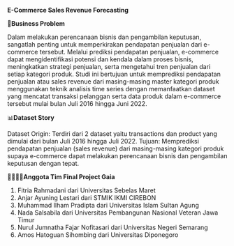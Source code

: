 **E-Commerce Sales Revenue Forecasting**


🏪**Business Problem**

Dalam melakukan perencanaan bisnis dan pengambilan keputusan, sangatlah penting untuk memperkirakan pendapatan penjualan dari e-commerce tersebut. Melalui prediksi pendapatan penjualan, e-commerce dapat mengidentifikasi potensi dan kendala dalam proses bisnis, meningkatkan strategi penjualan, serta mengetahui tren penjualan dari setiap kategori produk. Studi ini bertujuan untuk memprediksi pendapatan penjualan atau sales revenue dari masing-masing master kategori produk menggunakan teknik analisis time series dengan memanfaatkan dataset yang mencatat transaksi pelanggan serta data produk dalam e-commerce tersebut mulai bulan Juli 2016 hingga Juni 2022.

📊**Dataset Story**

Dataset Origin: Terdiri dari 2 dataset yaitu transactions dan product yang dimulai dari bulan Juli 2016 hingga Juli 2022.
Tujuan: Memprediksi pendapatan penjualan (sales revenue) dari masing-masing kategori produk supaya e-commerce dapat melakukan perencanaan bisnis dan pengambilan keputusan dengan tepat.


🧍‍♀️🧍‍♂️**Anggota Tim Final Project Gaia**
1. Fitria Rahmadani dari Universitas Sebelas Maret
2. Anjar Ayuning Lestari dari STMIK IKMI CIREBON
3. Muhammad Ilham Pradipta dari Universitas Islam Sultan Agung
4. Nada Salsabila dari Universitas Pembangunan Nasional Veteran Jawa Timur
5. Nurul Jumnatha Fajar Nofitasari dari Universitas Negeri Semarang
6. Amos Hatoguan Sihombing dari Universitas Diponegoro

